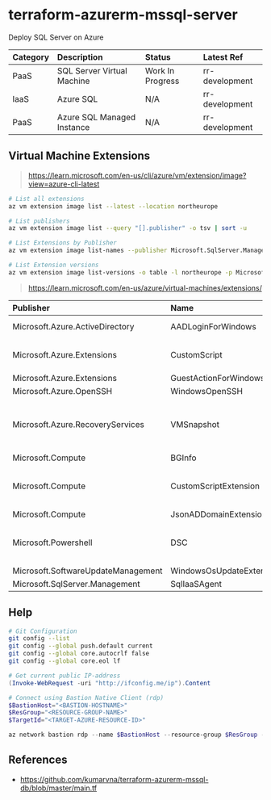 # terraform-azurerm-mssql-server

Deploy SQL Server on Azure

| Category | Description                | Status           | Latest Ref     | 
| :--      | :--                        | :--              | :--            |
| PaaS     | SQL Server Virtual Machine | Work In Progress | rr-development |
| IaaS     | Azure SQL                  | N/A              | rr-development |
| PaaS     | Azure SQL Managed Instance | N/A              | rr-development |


## Virtual Machine Extensions

> https://learn.microsoft.com/en-us/cli/azure/vm/extension/image?view=azure-cli-latest

```bash
# List all extensions
az vm extension image list --latest --location northeurope

# List publishers
az vm extension image list --query "[].publisher" -o tsv | sort -u

# List Extensions by Publisher
az vm extension image list-names --publisher Microsoft.SqlServer.Management --location northeurope --output table

# List Extension versions
az vm extension image list-versions -o table -l northeurope -p Microsoft.Azure.Extensions -n CustomScript
```

> https://learn.microsoft.com/en-us/azure/virtual-machines/extensions/

| Publisher                          | Name                     | Description |
| :--                                | :--                      | :--         |
| Microsoft.Azure.ActiveDirectory    | AADLoginForWindows       | Configure Windows VM for Azure AD based login.|
| Microsoft.Azure.Extensions         | CustomScript             | Automatically launch and execute VM customization tasks post configuration. |
| Microsoft.Azure.Extensions         | GuestActionForWindows    | N/A         |
| Microsoft.Azure.OpenSSH            | WindowsOpenSSH           | Install and enable OpenSSH. |
| Microsoft.Azure.RecoveryServices   | VMSnapshot               | https://learn.microsoft.com/en-us/azure/virtual-machines/extensions/backup-azure-sql-server-running-azure-vm |
| Microsoft.Compute                  | BGInfo                   | N/A         |
| Microsoft.Compute                  | CustomScriptExtension    | https://learn.microsoft.com/en-us/azure/virtual-machines/extensions/custom-script-windows |
| Microsoft.Compute                  | JsonADDomainExtension    | N/A         |
| Microsoft.Powershell               | DSC                      | https://learn.microsoft.com/en-us/azure/virtual-machines/extensions/dsc-overview |
| Microsoft.SoftwareUpdateManagement | WindowsOsUpdateExtension | N/A         |
| Microsoft.SqlServer.Management     | SqlIaaSAgent             | N/A         |

## Help

```bash
# Git Configuration
git config --list
git config --global push.default current
git config --global core.autocrlf false
git config --global core.eol lf
```

```powershell
# Get current public IP-address
(Invoke-WebRequest -uri "http://ifconfig.me/ip").Content
```

```powershell
# Connect using Bastion Native Client (rdp)
$BastionHost="<BASTION-HOSTNAME>"
$ResGroup="<RESOURCE-GROUP-NAME>"
$TargetId="<TARGET-AZURE-RESOURCE-ID>"

az network bastion rdp --name $BastionHost --resource-group $ResGroup --target-resource-id $TargetId
```
## References

* https://github.com/kumarvna/terraform-azurerm-mssql-db/blob/master/main.tf
